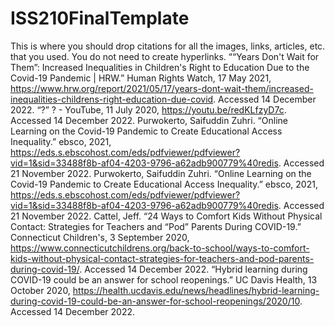 # ISS210FinalTemplate
This is where you should drop citations for all the images, links, articles, etc. that you used. You do not need to create hyperlinks.
““Years Don't Wait for Them”: Increased Inequalities in Children's Right to Education Due to the Covid-19 Pandemic | HRW.” Human Rights Watch, 17 May 2021, https://www.hrw.org/report/2021/05/17/years-dont-wait-them/increased-inequalities-childrens-right-education-due-covid. Accessed 14 December 2022.
“?” ? - YouTube, 11 July 2020, https://youtu.be/redKLfzyD7c. Accessed 14 December 2022.
Purwokerto, Saifuddin Zuhri. “Online Learning on the Covid-19 Pandemic to Create Educational Access Inequality.” ebsco, 2021, https://eds.s.ebscohost.com/eds/pdfviewer/pdfviewer?vid=1&sid=33488f8b-af04-4203-9796-a62adb900779%40redis. Accessed 21 November 2022.
Purwokerto, Saifuddin Zuhri. “Online Learning on the Covid-19 Pandemic to Create Educational Access Inequality.” ebsco, 2021, https://eds.s.ebscohost.com/eds/pdfviewer/pdfviewer?vid=1&sid=33488f8b-af04-4203-9796-a62adb900779%40redis. Accessed 21 November 2022.
Cattel, Jeff. “24 Ways to Comfort Kids Without Physical Contact: Strategies for Teachers and “Pod” Parents During COVID-19.” Connecticut Children's, 3 September 2020, https://www.connecticutchildrens.org/back-to-school/ways-to-comfort-kids-without-physical-contact-strategies-for-teachers-and-pod-parents-during-covid-19/. Accessed 14 December 2022.
“Hybrid learning during COVID-19 could be an answer for school reopenings.” UC Davis Health, 13 October 2020, https://health.ucdavis.edu/news/headlines/hybrid-learning-during-covid-19-could-be-an-answer-for-school-reopenings/2020/10. Accessed 14 December 2022.
